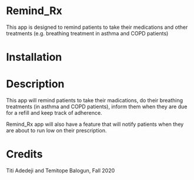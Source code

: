 # Remind_Rx
This app is designed to remind patients to take their medications and other treatments (e.g. breathing treatment in asthma and COPD patients)

# Installation

# Description
This app will remind patients to take their madications, do their breathing treatments (in asthma and COPD patients), inform them when they are due for a refill and keep track of adherence. 

Remind_Rx app will also have a feature that will notify patients when they are about to run low on their prescription.

# Credits
Titi Adedeji and Temitope Balogun, Fall 2020